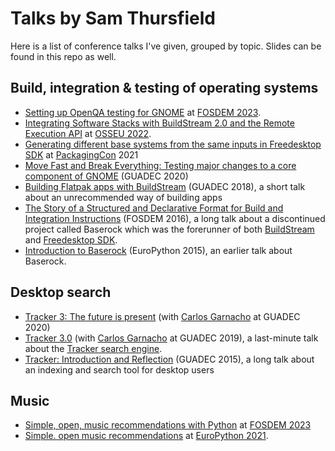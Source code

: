 Talks by Sam Thursfield
=======================

Here is a list of conference talks I've given, grouped by topic. Slides can be found in this repo as well.

Build, integration & testing of operating systems
-------------------------------------------------

  * [Setting up OpenQA testing for GNOME](https://fosdem.org/2023/schedule/event/openqa_for_gnome/) at [FOSDEM 2023](https://fosdem.org/2023/).
  * [Integrating Software Stacks with BuildStream 2.0 and the Remote Execution API](https://www.youtube.com/watch?v=Mvi6pylo-8o) at [OSSEU 2022](https://osseu2022.sched.com/).
  * [Generating different base systems from the same inputs in Freedesktop SDK](https://www.youtube.com/watch?v=76Uw8QCBgGk)
    at [PackagingCon](https://packaging-con.org/) 2021
  * [Move Fast and Break Everything: Testing major changes to a core
    component of GNOME](https://www.youtube.com/watch?v=dmRLBHoSGGQ)
    (GUADEC 2020)
  * <a href="https://www.youtube.com/watch?v=6Yz8Y_QTcSM">Building Flatpak apps with BuildStream</a> (GUADEC 2018), a short talk about an unrecommended way of building apps
  * <a href="https://fosdem.org/2016/schedule/event/format_for_build_and_integration_instructions/">The Story of a Structured and Declarative Format for Build and Integration Instructions</a> (FOSDEM 2016), a long talk about a discontinued project called Baserock which was the forerunner of both <a href="https://buildstream.build/">BuildStream</a> and <a href="https://gitlab.com/freedesktop-sdk/freedesktop-sdk/">Freedesktop SDK</a>.
  * <a href="https://www.youtube.com/watch?v=qYGlMCk15hs">Introduction to Baserock</a> (EuroPython 2015), an earlier talk about Baserock.

Desktop search
--------------

  * [Tracker 3: The future is
    present](https://www.youtube.com/watch?v=QrH5WW0MD0c&t=216s) (with
    [Carlos Garnacho] at GUADEC 2020)
  * <a href="https://www.youtube.com/watch?v=YnY80QRBez4">Tracker 3.0</a> (with [Carlos Garnacho] at GUADEC 2019), a last-minute talk about the <a href="https://gnome.pages.gitlab.gnome.org/">Tracker search engine</a>.
  * <a href="https://www.youtube.com/watch?v=11wJTYxGAEo">Tracker: Introduction and Reflection</a> (GUADEC 2015), a long talk about an indexing and search tool for desktop users

Music
-----

  * [Simple, open, music recommendations with Python](https://www.fosdem.org/2023/schedule/event/python_music_recommendation/) at [FOSDEM 2023](https://www.fosdem.org/2023/)
  * [Simple. open music recommendations](https://www.youtube.com/watch?v=7APk4GqIlD0) at [EuroPython 2021](https://ep2021.europython.eu/).

[Carlos Garnacho]: https://blogs.gnome.org/carlosg/
